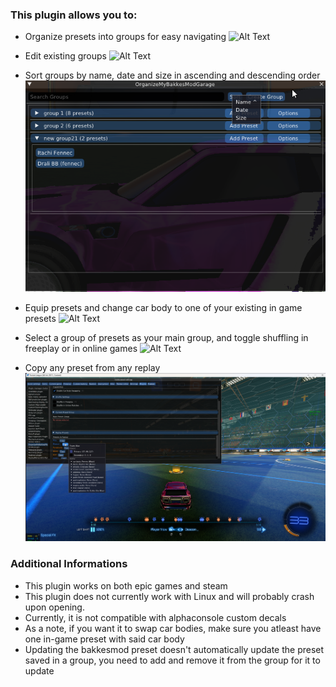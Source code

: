 
### This plugin allows you to:

* Organize presets into groups for easy navigating
![Alt Text](/assets/adding.gif "Demo of adding to group.")

* Edit existing groups
![Alt Text](/assets/editing.gif "demo of editing a group")

* Sort groups by name, date and size in ascending and descending order
![Alt Text](/assets/sort.png "image showing sort options")

* Equip presets and change car body to one of your existing in game presets
![Alt Text](/assets/swapWithCarBody.gif "demo of swapping presets")

* Select a group of presets as your main group, and toggle shuffling in freeplay or in online games
![Alt Text](/assets/shufflePresets.gif "demo of preset shuffling")

* Copy any preset from any replay
![Alt Text](/assets/copyPreset.png "demo of copying presets")

### Additional Informations

* This plugin works on both epic games and steam
* This plugin does not currently work with Linux and will probably crash upon opening.
* Currently, it is not compatible with alphaconsole custom decals
* As a note, if you want it to swap car bodies, make sure you atleast have one in-game preset with said car body
* Updating the bakkesmod preset doesn't automatically update the preset saved in a group, you need to add and remove it from the group for it to update
